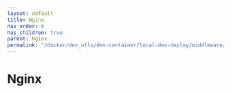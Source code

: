 ```yaml
---
layout: default
title: Nginx
nav_order: 6
has_children: true
parent: Nginx
permalink: "/docker/dev_utls/dev-container/local-dev-deploy/middleware/nginx/"
---
```


# Nginx
